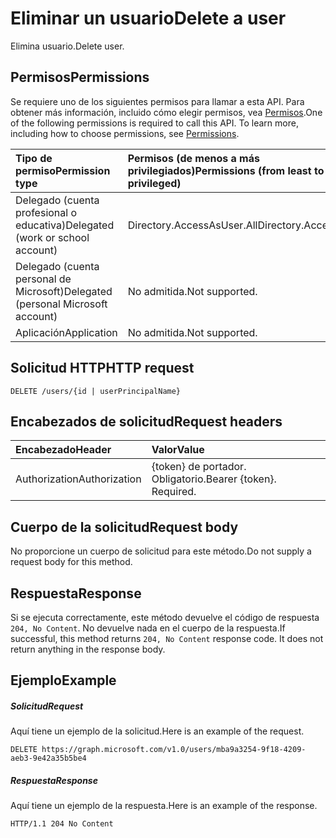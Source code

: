 # <a name="delete-a-user"></a><span data-ttu-id="079a4-101">Eliminar un usuario</span><span class="sxs-lookup"><span data-stu-id="079a4-101">Delete a user</span></span>

<span data-ttu-id="079a4-102">Elimina usuario.</span><span class="sxs-lookup"><span data-stu-id="079a4-102">Delete user.</span></span>
## <a name="permissions"></a><span data-ttu-id="079a4-103">Permisos</span><span class="sxs-lookup"><span data-stu-id="079a4-103">Permissions</span></span>
<span data-ttu-id="079a4-p101">Se requiere uno de los siguientes permisos para llamar a esta API. Para obtener más información, incluido cómo elegir permisos, vea [Permisos](../../../concepts/permissions_reference.md).</span><span class="sxs-lookup"><span data-stu-id="079a4-p101">One of the following permissions is required to call this API. To learn more, including how to choose permissions, see [Permissions](../../../concepts/permissions_reference.md).</span></span>

|<span data-ttu-id="079a4-106">Tipo de permiso</span><span class="sxs-lookup"><span data-stu-id="079a4-106">Permission type</span></span>      | <span data-ttu-id="079a4-107">Permisos (de menos a más privilegiados)</span><span class="sxs-lookup"><span data-stu-id="079a4-107">Permissions (from least to most privileged)</span></span>              | 
|:--------------------|:---------------------------------------------------------| 
|<span data-ttu-id="079a4-108">Delegado (cuenta profesional o educativa)</span><span class="sxs-lookup"><span data-stu-id="079a4-108">Delegated (work or school account)</span></span> | <span data-ttu-id="079a4-109">Directory.AccessAsUser.All</span><span class="sxs-lookup"><span data-stu-id="079a4-109">Directory.AccessAsUser.All</span></span>    | 
|<span data-ttu-id="079a4-110">Delegado (cuenta personal de Microsoft)</span><span class="sxs-lookup"><span data-stu-id="079a4-110">Delegated (personal Microsoft account)</span></span> | <span data-ttu-id="079a4-111">No admitida.</span><span class="sxs-lookup"><span data-stu-id="079a4-111">Not supported.</span></span>    | 
|<span data-ttu-id="079a4-112">Aplicación</span><span class="sxs-lookup"><span data-stu-id="079a4-112">Application</span></span> | <span data-ttu-id="079a4-113">No admitida.</span><span class="sxs-lookup"><span data-stu-id="079a4-113">Not supported.</span></span> | 

## <a name="http-request"></a><span data-ttu-id="079a4-114">Solicitud HTTP</span><span class="sxs-lookup"><span data-stu-id="079a4-114">HTTP request</span></span>
<!-- { "blockType": "ignored" } -->
```http
DELETE /users/{id | userPrincipalName}
```

## <a name="request-headers"></a><span data-ttu-id="079a4-115">Encabezados de solicitud</span><span class="sxs-lookup"><span data-stu-id="079a4-115">Request headers</span></span>
| <span data-ttu-id="079a4-116">Encabezado</span><span class="sxs-lookup"><span data-stu-id="079a4-116">Header</span></span>       | <span data-ttu-id="079a4-117">Valor</span><span class="sxs-lookup"><span data-stu-id="079a4-117">Value</span></span>|
|:-----------|:------|
| <span data-ttu-id="079a4-118">Authorization</span><span class="sxs-lookup"><span data-stu-id="079a4-118">Authorization</span></span>  | <span data-ttu-id="079a4-p102">{token} de portador. Obligatorio.</span><span class="sxs-lookup"><span data-stu-id="079a4-p102">Bearer {token}. Required.</span></span>  |

## <a name="request-body"></a><span data-ttu-id="079a4-121">Cuerpo de la solicitud</span><span class="sxs-lookup"><span data-stu-id="079a4-121">Request body</span></span>
<span data-ttu-id="079a4-122">No proporcione un cuerpo de solicitud para este método.</span><span class="sxs-lookup"><span data-stu-id="079a4-122">Do not supply a request body for this method.</span></span>

## <a name="response"></a><span data-ttu-id="079a4-123">Respuesta</span><span class="sxs-lookup"><span data-stu-id="079a4-123">Response</span></span>

<span data-ttu-id="079a4-p103">Si se ejecuta correctamente, este método devuelve el código de respuesta `204, No Content`. No devuelve nada en el cuerpo de la respuesta.</span><span class="sxs-lookup"><span data-stu-id="079a4-p103">If successful, this method returns `204, No Content` response code. It does not return anything in the response body.</span></span>

## <a name="example"></a><span data-ttu-id="079a4-126">Ejemplo</span><span class="sxs-lookup"><span data-stu-id="079a4-126">Example</span></span>
##### <a name="request"></a><span data-ttu-id="079a4-127">Solicitud</span><span class="sxs-lookup"><span data-stu-id="079a4-127">Request</span></span>
<span data-ttu-id="079a4-128">Aquí tiene un ejemplo de la solicitud.</span><span class="sxs-lookup"><span data-stu-id="079a4-128">Here is an example of the request.</span></span>
<!-- {
  "blockType": "request",
  "name": "delete_user"
}-->
```http
DELETE https://graph.microsoft.com/v1.0/users/mba9a3254-9f18-4209-aeb3-9e42a35b5be4
```
##### <a name="response"></a><span data-ttu-id="079a4-129">Respuesta</span><span class="sxs-lookup"><span data-stu-id="079a4-129">Response</span></span>
<span data-ttu-id="079a4-130">Aquí tiene un ejemplo de la respuesta.</span><span class="sxs-lookup"><span data-stu-id="079a4-130">Here is an example of the response.</span></span> 
<!-- {
  "blockType": "response",
  "truncated": true
} -->
```http
HTTP/1.1 204 No Content
```

<!-- uuid: 8fcb5dbc-d5aa-4681-8e31-b001d5168d79
2015-10-25 14:57:30 UTC -->
<!-- {
  "type": "#page.annotation",
  "description": "Delete user",
  "keywords": "",
  "section": "documentation",
  "tocPath": ""
}-->